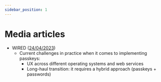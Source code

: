 ```yaml
---
sidebar_position: 1
---
```


# Media articles

- WIRED ([24/04/2023](https://www.wired.com/story/passwords-passkey-transition-time/))
  - Current challenges in practice when it comes to implementing passkeys:
    - UX across different operating systems and web services 
    - Long-haul transition: it requires a hybrid approach (passkeys + passwords)